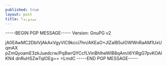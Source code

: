 ```yaml
---
published: true
layout: post
title: میدونه؟
---
```


-----BEGIN PGP MESSAGE-----
Version: GnuPG v2

jA0EAwMC2DbIVjAkAxVgyVlC9kcci7hn/AKEaO+JlZaIB5uIOWWnRaAM1UxUqmAX
pZmQyoamE3zkJuedcrw/Pq8wrQYCcfLVinBhlheWIB8qAm/i6YiRgG7pvKOAlKN4
dnRuHSZwTqIOEg==
=LmdC
-----END PGP MESSAGE-----
